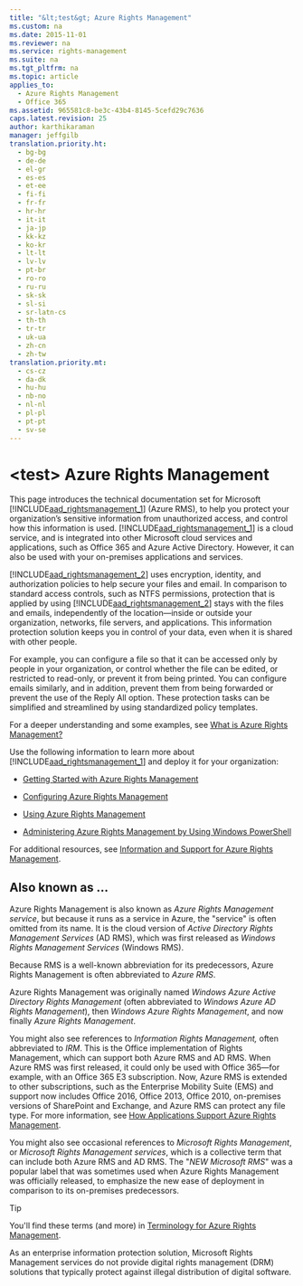 ```yaml
---
title: "&lt;test&gt; Azure Rights Management"
ms.custom: na
ms.date: 2015-11-01
ms.reviewer: na
ms.service: rights-management
ms.suite: na
ms.tgt_pltfrm: na
ms.topic: article
applies_to: 
  - Azure Rights Management
  - Office 365
ms.assetid: 965581c8-be3c-43b4-8145-5cefd29c7636
caps.latest.revision: 25
author: karthikaraman
manager: jeffgilb
translation.priority.ht: 
  - bg-bg
  - de-de
  - el-gr
  - es-es
  - et-ee
  - fi-fi
  - fr-fr
  - hr-hr
  - it-it
  - ja-jp
  - kk-kz
  - ko-kr
  - lt-lt
  - lv-lv
  - pt-br
  - ro-ro
  - ru-ru
  - sk-sk
  - sl-si
  - sr-latn-cs
  - th-th
  - tr-tr
  - uk-ua
  - zh-cn
  - zh-tw
translation.priority.mt: 
  - cs-cz
  - da-dk
  - hu-hu
  - nb-no
  - nl-nl
  - pl-pl
  - pt-pt
  - sv-se
---
```

# &lt;test&gt; Azure Rights Management
This page introduces the technical documentation set for Microsoft [!INCLUDE[aad_rightsmanagement_1](../../ems/AADRightsMgmt/includes/aad_rightsmanagement_1_md.md)] (Azure RMS), to help you protect your organization’s sensitive information from unauthorized access, and control how this information is used.  [!INCLUDE[aad_rightsmanagement_1](../../ems/AADRightsMgmt/includes/aad_rightsmanagement_1_md.md)] is a cloud service, and is integrated into other Microsoft cloud services and applications, such as Office 365 and Azure Active Directory. However, it can also be used with your on-premises applications and services.

[!INCLUDE[aad_rightsmanagement_2](../../ems/AADRightsMgmt/includes/aad_rightsmanagement_2_md.md)] uses encryption, identity, and authorization policies to help secure your files and email. In comparison to standard access controls, such as NTFS permissions, protection that is applied by using [!INCLUDE[aad_rightsmanagement_2](../../ems/AADRightsMgmt/includes/aad_rightsmanagement_2_md.md)] stays with the files and emails, independently of the location—inside or outside your organization, networks, file servers, and applications. This information protection solution keeps you in control of your data, even when it is shared with other people.

For example, you can configure a file so that it can be accessed only by people in your organization, or control whether the file can be edited, or restricted to read-only, or prevent it from being printed. You can configure emails similarly, and in addition, prevent them from being forwarded or prevent the use of the Reply All option. These protection tasks can be simplified and streamlined by using standardized policy templates.

For a deeper understanding and some examples, see [What is Azure Rights Management?](../../ems/AADRightsMgmt/What-is-Azure-Rights-Management-.md)

Use the following information to learn more about [!INCLUDE[aad_rightsmanagement_1](../../ems/AADRightsMgmt/includes/aad_rightsmanagement_1_md.md)] and deploy it for your organization:

-   [Getting Started with Azure Rights Management](../Topic/Getting%20Started%20with%20Azure%20Rights%20Management.md)

-   [Configuring Azure Rights Management](../../ems/AADRightsMgmt/Configuring-Azure-Rights-Management.md)

-   [Using Azure Rights Management](../../ems/AADRightsMgmt/Using-Azure-Rights-Management.md)

-   [Administering Azure Rights Management by Using Windows PowerShell](../../ems/AADRightsMgmt/Administering-Azure-Rights-Management-by-Using-Windows-PowerShell.md)

For additional resources, see [Information and Support for Azure Rights Management](../../ems/AADRightsMgmt/Information-and-Support-for-Azure-Rights-Management.md).

## Also known as ...
Azure Rights Management is also known as *Azure Rights Management service*, but because it runs as a service in Azure, the "service" is often omitted from its name. It is the cloud version of *Active Directory Rights Management Services* (AD RMS), which was first released as *Windows Rights Management Services* (Windows RMS).

Because RMS is a well-known abbreviation for its predecessors, Azure Rights Management is often abbreviated to *Azure RMS*.

Azure Rights Management was originally named *Windows Azure Active Directory Rights Management* (often abbreviated to *Windows Azure AD Rights Management*), then  *Windows Azure Rights Management*, and now finally *Azure Rights Management*.

You might also see references to *Information Rights Management,* often abbreviated to *IRM*. This is the Office implementation of Rights Management, which can support both Azure RMS and AD RMS.  When Azure RMS was first released, it could only be used with Office 365—for example, with an Office 365 E3 subscription. Now, Azure RMS  is extended to other subscriptions, such as the Enterprise Mobility Suite (EMS) and support now includes Office 2016, Office 2013, Office 2010, on-premises versions of SharePoint and Exchange, and Azure RMS can protect any file type. For more information, see  [How Applications Support Azure Rights Management](../../ems/AADRightsMgmt/How-Applications-Support-Azure-Rights-Management.md).

You might also see occasional references to *Microsoft Rights Management*, or *Microsoft Rights Management services*, which is a collective term that can include both Azure RMS and AD RMS.  The "*NEW Microsoft RMS*" was a popular label that was sometimes used  when Azure Rights Management was officially released, to emphasize the new ease of deployment in comparison to its on-premises predecessors.

> [!TIP]
> You'll find these terms (and more) in [Terminology for Azure Rights Management](../../ems/AADRightsMgmt/Terminology-for-Azure-Rights-Management.md).

As an enterprise information protection solution, Microsoft Rights Management services do not provide digital rights management (DRM) solutions that typically protect against illegal distribution of digital software.

